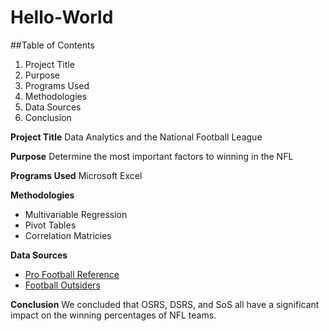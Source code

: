 # Hello-World

##Table of Contents
1. Project Title
2. Purpose
3. Programs Used
4. Methodologies
5. Data Sources
6. Conclusion

**Project Title**
Data Analytics and the National Football League

**Purpose**
Determine the most important factors to winning in the NFL

**Programs Used**
Microsoft Excel

**Methodologies**
- Multivariable Regression
- Pivot Tables
- Correlation Matricies

**Data Sources**
- [Pro Football Reference](https://www.pro-football-reference.com/)
- [Football Outsiders](https://www.footballoutsiders.com/)

**Conclusion**
We concluded that OSRS, DSRS, and SoS all have a significant impact on the winning percentages of NFL teams.
